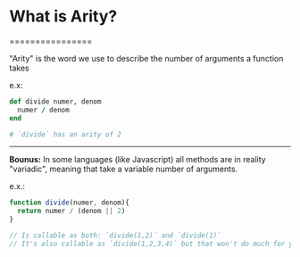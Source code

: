 # What is Arity?
================

"Arity" is the word we use to describe the number of arguments a function takes

e.x:
```ruby
def divide numer, denom
  numer / denom
end

# `divide` has an arity of 2
```
----

**Bounus:** In some languages (like Javascript) all methods are in reality "variadic", meaning that take a variable number of arguments.

e.x.:
```javascript
function divide(numer, denom){
  return numer / (denom || 2)
}

// Is callable as both: `divide(1,2)` and `divide(1)`
// It's also callable as `divide(1,2,3,4)` but that won't do much for you.
```
